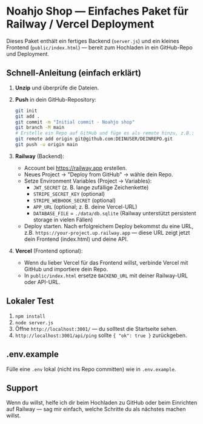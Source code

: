 # Noahjo Shop — Einfaches Paket für Railway / Vercel Deployment

Dieses Paket enthält ein fertiges Backend (`server.js`) und ein kleines Frontend (`public/index.html`) — bereit zum Hochladen in ein GitHub-Repo und Deployment.

## Schnell-Anleitung (einfach erklärt)
1. **Unzip** und überprüfe die Dateien.
2. **Push** in dein GitHub-Repository:
   ```bash
   git init
   git add .
   git commit -m "Initial commit - Noahjo shop"
   git branch -M main
   # Erstelle ein Repo auf GitHub und füge es als remote hinzu, z.B.:
   git remote add origin git@github.com:DEINUSER/DEINREPO.git
   git push -u origin main
   ```
3. **Railway** (Backend):
   - Account bei https://railway.app erstellen.
   - Neues Project → "Deploy from GitHub" → wähle dein Repo.
   - Setze Environment Variables (Project → Variables):
     - `JWT_SECRET` (z. B. lange zufällige Zeichenkette)
     - `STRIPE_SECRET_KEY` (optional)
     - `STRIPE_WEBHOOK_SECRET` (optional)
     - `APP_URL` (optional; z. B. deine Vercel-URL)
     - `DATABASE_FILE` = `./data/db.sqlite` (Railway unterstützt persistent storage in vielen Fällen)
   - Deploy starten. Nach erfolgreichem Deploy bekommst du eine URL, z.B. `https://your-project.up.railway.app` — diese URL zeigt jetzt dein Frontend (index.html) und deine API.

4. **Vercel** (Frontend optional):
   - Wenn du lieber Vercel für das Frontend willst, verbinde Vercel mit GitHub und importiere dein Repo.
   - In `public/index.html` ersetze `BACKEND_URL` mit deiner Railway-URL oder API-URL.

## Lokaler Test
1. `npm install`
2. `node server.js`
3. Öffne `http://localhost:3001/` — du solltest die Startseite sehen.
4. `http://localhost:3001/api/ping` sollte `{ "ok": true }` zurückgeben.

## .env.example
Fülle eine `.env` lokal (nicht ins Repo committen) wie in `.env.example`.

## Support
Wenn du willst, helfe ich dir beim Hochladen zu GitHub oder beim Einrichten auf Railway — sag mir einfach, welche Schritte du als nächstes machen willst.
